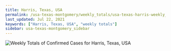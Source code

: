```yaml
---
title: Harris, Texas, USA
permalink: /usa-texas-montgomery/weekly_totals/usa-texas-harris-weekly_totals.html
last_updated: Jul 22, 2021
keywords: ["Harris, Texas, USA", "weekly totals"]
sidebar: usa-texas-montgomery_sidebar
---
```


![Weekly Totals of Confirmed Cases for Harris, Texas, USA](/covid_tracker/images/graphs/usa-texas-harris-weekly_totals_graph.png)
